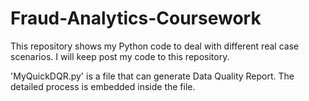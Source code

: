 # Fraud-Analytics-Coursework
This repository shows my Python code to deal with different real case scenarios.
I will keep post my code to this repository.

'MyQuickDQR.py' is a file that can generate Data Quality Report. The detailed process is embedded inside the file.
